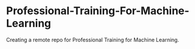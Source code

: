 # Professional-Training-For-Machine-Learning
Creating a remote repo for Professional Training for Machine Learning.
